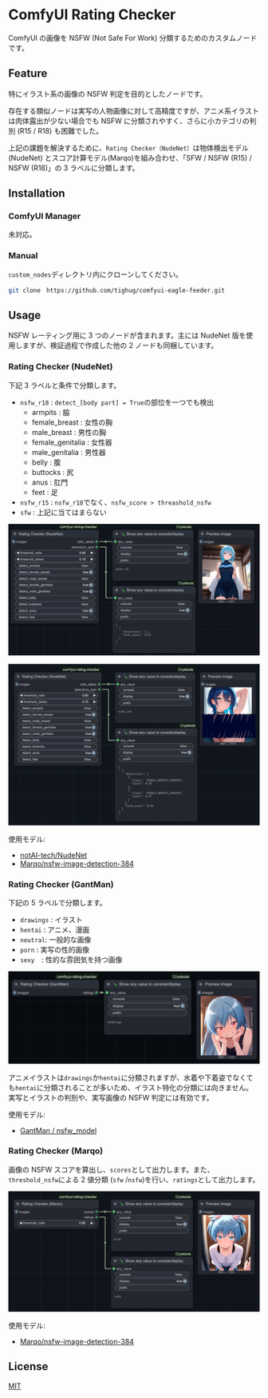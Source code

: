 # ComfyUI Rating Checker

ComfyUI の画像を NSFW (Not Safe For Work) 分類するためのカスタムノードです。

## Feature

特にイラスト系の画像の NSFW 判定を目的としたノードです。

存在する類似ノードは実写の人物画像に対して高精度ですが、アニメ系イラストは肉体露出が少ない場合でも NSFW に分類されやすく、さらに小カテゴリの判別 (R15 / R18) も困難でした。

上記の課題を解決するために、`Rating Checker（NudeNet）`は物体検出モデル(NudeNet) とスコア計算モデル(Marqo)を組み合わせ、「SFW / NSFW (R15) / NSFW (R18)」の 3 ラベルに分類します。

## Installation

### ComfyUI Manager

未対応。

### Manual

`custom_nodes`ディレクトリ内にクローンしてください。

```bash
git clone　https://github.com/tighug/comfyui-eagle-feeder.git
```

## Usage

NSFW レーティング用に 3 つのノードが含まれます。主には NudeNet 版を使用しますが、検証過程で作成した他の 2 ノードも同梱しています。

### Rating Checker (NudeNet)

下記 3 ラベルと条件で分類します。

- `nsfw_r18` : `detect_[body part] = True`の部位を一つでも検出
  - armpits : 脇
  - female_breast : 女性の胸
  - male_breast : 男性の胸
  - female_genitalia : 女性器
  - male_genitalia : 男性器
  - belly : 腹
  - buttocks : 尻
  - anus : 肛門
  - feet : 足
- `nsfw_r15` : `nsfw_r18`でなく、`nsfw_score > threashold_nsfw`
- `sfw` : 上記に当てはまらない

![NudeNet R15](./doc/images/nudenet.png)

![NudeNet R18](./doc/images/nudenet_r18.png)

使用モデル:

- [notAI-tech/NudeNet](https://github.com/notAI-tech/NudeNet/tree/v3)
- [Marqo/nsfw-image-detection-384](https://huggingface.co/Marqo/nsfw-image-detection-384)

### Rating Checker (GantMan)

下記の 5 ラベルで分類します。

- `drawings` : イラスト
- `hentai` : アニメ、漫画
- `neutral`: 一般的な画像
- `porn` : 実写の性的画像
- `sexy`　: 性的な雰囲気を持つ画像

![GantMan](./doc/images/gantman.png)

アニメイラストは`drawings`か`hentai`に分類されますが、水着や下着姿でなくても`hentai`に分類されることが多いため、イラスト特化の分類には向きません。実写とイラストの判別や、実写画像の NSFW 判定には有効です。

使用モデル:

- [GantMan / nsfw_model](https://github.com/GantMan/nsfw_model)

### Rating Checker (Marqo)

画像の NSFW スコアを算出し、`scores`として出力します。また、`threshold_nsfw`による 2 値分類 (`sfw` /`nsfw`)を行い、`ratings`として出力します。

![Marqo](./doc/images/marqo.png)

使用モデル:

- [Marqo/nsfw-image-detection-384](https://huggingface.co/Marqo/nsfw-image-detection-384)

## License

[MIT](./LICENSE)

